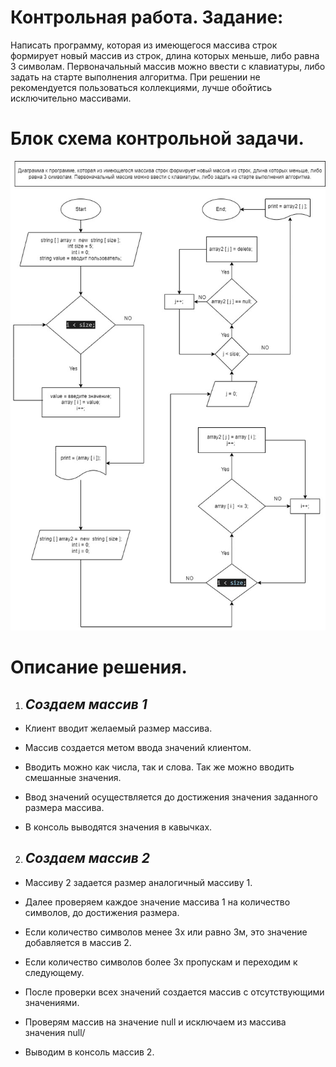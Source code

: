 # Контрольная работа. Задание:

Написать программу, которая из имеющегося массива строк формирует новый массив из строк, длина которых меньше, либо равна 3 символам. Первоначальный массив можно ввести с клавиатуры, либо задать на старте выполнения алгоритма. При решении не рекомендуется пользоваться коллекциями, лучше обойтись исключительно массивами.

# Блок схема контрольной задачи.

![Блок схема](BlokShema_KR.jpg)

# Описание решения.

1. ## *Создаем массив 1*

* Клиент вводит желаемый размер массива.

* Массив создается метом ввода значений клиентом.

* Вводить можно как числа, так и слова. Так же можно вводить смешанные значения.

* Ввод значений осуществляется до достижения значения заданного размера массива.

* В консоль выводятся значения в кавычках.

2. ## *Создаем массив 2*

* Массиву 2 задается размер аналогичный массиву 1.

* Далее проверяем каждое значение массива 1 на количество символов, до достижения размера.

* Если количество символов менее 3х или равно 3м, это значение добавляется в массив 2.

* Если количество символов более 3х пропускам и переходим к следующему.

* После проверки всех значений создается массив с отсутствующими значениями.

* Проверям массив на значение null и исключаем из массива значения null/

* Выводим в консоль массив 2.